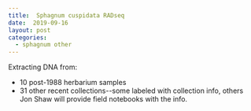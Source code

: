 ```yaml
---
title:  Sphagnum cuspidata RADseq
date:  2019-09-16
layout: post
categories:
  - sphagnum other
---
```

Extracting DNA from:
  * 10 post-1988 herbarium samples
  * 31 other recent collections--some labeled with collection info, others Jon Shaw will provide field notebooks with the info.
